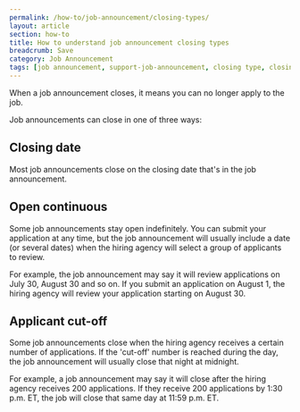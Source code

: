 ```yaml
---
permalink: /how-to/job-announcement/closing-types/
layout: article
section: how-to
title: How to understand job announcement closing types
breadcrumb: Save
category: Job Announcement
tags: [job announcement, support-job-announcement, closing type, closing date, cut-off]
---
```


When a job announcement closes, it means you can no longer apply to the job.

Job announcements can close in one of three ways:

## Closing date

Most job announcements close on the closing date that's in the job announcement.

## Open continuous

Some job announcements stay open indefinitely. You can submit your application at any time, but the job announcement will usually include a date (or several dates) when the hiring agency will select a group of applicants to review.

For example, the job announcement may say it will review applications on July 30, August 30 and so on. If you submit an application on August 1, the hiring agency will review your application starting on August 30.

## Applicant cut-off

Some job announcements close when the hiring agency receives a certain number of applications. If the 'cut-off' number is reached during the day, the job announcement will usually close that night at midnight.

For example, a job announcement may say it will close after the hiring agency receives 200 applications. If they receive 200 applications by 1:30 p.m. ET, the job will close that same day at 11:59 p.m. ET.
